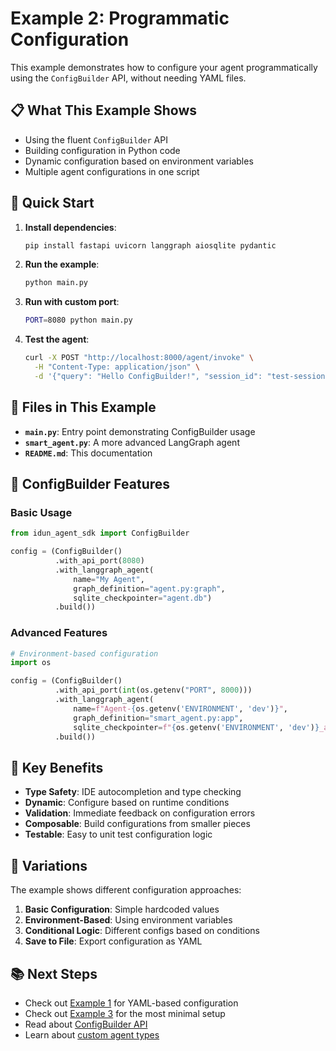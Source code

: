 # Example 2: Programmatic Configuration

This example demonstrates how to configure your agent programmatically using the `ConfigBuilder` API, without needing YAML files.

## 📋 What This Example Shows

- Using the fluent `ConfigBuilder` API
- Building configuration in Python code
- Dynamic configuration based on environment variables
- Multiple agent configurations in one script

## 🚀 Quick Start

1. **Install dependencies**:
   ```bash
   pip install fastapi uvicorn langgraph aiosqlite pydantic
   ```

2. **Run the example**:
   ```bash
   python main.py
   ```

3. **Run with custom port**:
   ```bash
   PORT=8080 python main.py
   ```

4. **Test the agent**:
   ```bash
   curl -X POST "http://localhost:8000/agent/invoke" \
     -H "Content-Type: application/json" \
     -d '{"query": "Hello ConfigBuilder!", "session_id": "test-session"}'
   ```

## 📁 Files in This Example

- **`main.py`**: Entry point demonstrating ConfigBuilder usage
- **`smart_agent.py`**: A more advanced LangGraph agent
- **`README.md`**: This documentation

## 🔧 ConfigBuilder Features

### Basic Usage
```python
from idun_agent_sdk import ConfigBuilder

config = (ConfigBuilder()
          .with_api_port(8080)
          .with_langgraph_agent(
              name="My Agent",
              graph_definition="agent.py:graph",
              sqlite_checkpointer="agent.db")
          .build())
```

### Advanced Features
```python
# Environment-based configuration
import os

config = (ConfigBuilder()
          .with_api_port(int(os.getenv("PORT", 8000)))
          .with_langgraph_agent(
              name=f"Agent-{os.getenv('ENVIRONMENT', 'dev')}",
              graph_definition="smart_agent.py:app",
              sqlite_checkpointer=f"{os.getenv('ENVIRONMENT', 'dev')}_agent.db")
          .build())
```

## 🎯 Key Benefits

- **Type Safety**: IDE autocompletion and type checking
- **Dynamic**: Configure based on runtime conditions
- **Validation**: Immediate feedback on configuration errors
- **Composable**: Build configurations from smaller pieces
- **Testable**: Easy to unit test configuration logic

## 🔄 Variations

The example shows different configuration approaches:

1. **Basic Configuration**: Simple hardcoded values
2. **Environment-Based**: Using environment variables
3. **Conditional Logic**: Different configs based on conditions
4. **Save to File**: Export configuration as YAML

## 📚 Next Steps

- Check out [Example 1](../01_basic_config_file/) for YAML-based configuration
- Check out [Example 3](../03_minimal_setup/) for the most minimal setup
- Read about [ConfigBuilder API](../../README_USER_API.md#configuration-reference)
- Learn about [custom agent types](../../README_USER_API.md#supported-agent-types) 